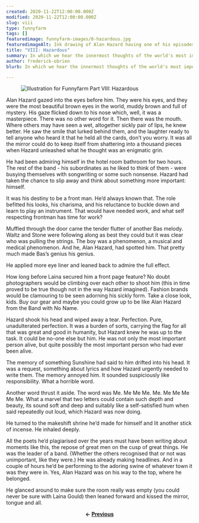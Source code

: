 ```yaml
---
created: 2020-11-22T12:00:00.000Z
modified: 2020-11-22T12:00:00.000Z
slug: viii
type: funnyfarm
tags: []
featuredimage: funnyfarm-images/8-hazardous.jpg
featuredimageAlt: Ink drawing of Alan Hazard having one of his episodes
title: "VIII: Hazardous"
summary: In which we hear the innermost thoughts of the world's most important person
author: frederick-obrien
blurb: In which we hear the innermost thoughts of the world's most important person.

---
```


<figure class="wide">
  <img src="funnyfarm-images/8-hazardous.jpg" alt="Illustration for Funnyfarm Part VIII: Hazardous" />
  <figcaption></figcaption>
</figure>

Alan Hazard gazed into the eyes before him. They were his eyes, and they were the most beautiful brown eyes in the world, muddy brown and full of mystery. His gaze flicked down to his nose which, well, it was a masterpiece. There was no other word for it. Then there was the mouth. Where others may have seen a wet, altogether sickly pair of lips, he knew better. He saw the smile that lurked behind them, and the laughter ready to tell anyone who heard it that he held all the cards, don’t you worry. It was all the mirror could do to keep itself from shattering into a thousand pieces when Hazard unleashed what he thought was an enigmatic grin. 

He had been admiring himself in the hotel room bathroom for two hours. The rest of the band - his subordinates as he liked to think of them - were busying themselves with songwriting or some such nonsense. Hazard had taken the chance to slip away and think about something more important: himself. 

It was his destiny to be a front man. He’d always known that. The role befitted his looks, his charisma, and his reluctance to buckle down and learn to play an instrument. That would have needed work, and what self respecting frontman has time for work?

Muffled through the door came the tender flutter of another Bas melody. Waltz and Stone were following along as best they could but it was clear who was pulling the strings. The boy was a phenomenon, a musical and medical phenomenon. And he, Alan Hazard, had spotted him. That pretty much made Bas’s genius his genius. 

He applied more eye liner and leaned back to admire the full effect. 

How long before Laina secured him a front page feature? No doubt photographers would be climbing over each other to shoot him (this in time proved to be true though not in the way Hazard imagined). Fashion brands would be clamouring to be seen adorning his sickly form. Take a close look, kids. Buy our gear and maybe you could grow up to be like Alan Hazard from the Band with No Name.

Hazard shook his head and wiped away a tear. Perfection. Pure, unadulterated perfection. It was a burden of sorts, carrying the flag for all that was great and good in humanity, but Hazard knew he was up to the task. It could be no-one else but him. He was not only the most important person alive, but quite possibly the most important person who had ever been alive. 

The memory of something Sunshine had said to him drifted into his head. It was a request, something about lyrics and how Hazard urgently needed to write them. The memory annoyed him. It sounded suspiciously like responsibility. What a horrible word.

Another word thrust it aside. The word was Me. Me Me Me. Me. Me Me Me Me Me. What a marvel that two letters could contain such depth and beauty, its sound soft and deep and suitably like a self-satisfied hum when said repeatedly out loud, which Hazard was now doing.

He turned to the makeshift shrine he’d made for himself and lit another stick of incense. He inhaled deeply. 

All the poets he’d plagiarised over the years must have been writing about moments like this, the repose of great men on the cusp of great things. He was the leader of a band. (Whether the others recognised that or not was unimportant, like they were.) He was already making headlines. And in a couple of hours he’d be performing to the adoring swine of whatever town it was they were in. Yes, Alan Hazard was on his way to the top, where he belonged. 

He glanced around to make sure the room really was empty (you could never be sure with Laina Gould) then leaned forward and kissed the mirror, tongue and all. 

<center><strong>← <a href="funnyfarm/vii/">Previous</a></strong></p></center>